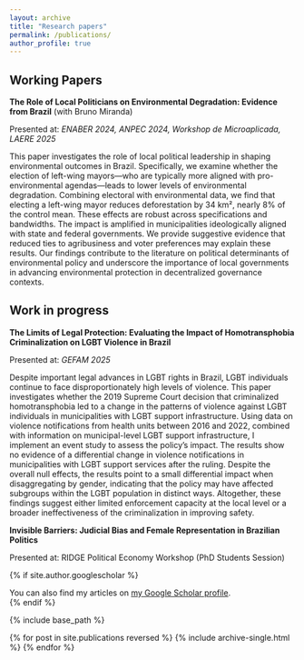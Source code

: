 ```yaml
---
layout: archive
title: "Research papers"
permalink: /publications/
author_profile: true
---
```


## Working Papers

**The Role of Local Politicians on Environmental Degradation: Evidence
from Brazil** (with Bruno Miranda) 

Presented at: _ENABER 2024, ANPEC 2024, Workshop de Microaplicada, LAERE 2025_

This paper investigates the role of local political leadership in shaping environmental outcomes in Brazil. Specifically, we examine whether the election of left-wing mayors—who are typically more aligned with pro-environmental agendas—leads to lower levels of environmental degradation. Combining electoral with environmental data, we find that electing a left-wing mayor reduces deforestation by 34 km², nearly 8\% of the control mean. These effects are robust across specifications and bandwidths. The impact is amplified in municipalities ideologically aligned with state and federal governments. We provide suggestive evidence that reduced ties to agribusiness and voter preferences may explain these results. Our findings contribute to the literature on political determinants of environmental policy and underscore the importance of local governments in advancing environmental protection in decentralized governance contexts.

## Work in progress

**The Limits of Legal Protection: Evaluating the Impact of Homotransphobia Criminalization on LGBT Violence in Brazil**

Presented at: _GEFAM 2025_

Despite important legal advances in LGBT rights in Brazil, LGBT individuals continue to face disproportionately high levels of violence. This paper investigates whether the 2019 Supreme Court decision that criminalized homotransphobia led to a change in the patterns of violence against LGBT individuals in municipalities with LGBT support infrastructure. Using data on violence notifications from health units between 2016 and 2022, combined with information on municipal-level LGBT support infrastructure, I implement an event study to assess the policy’s impact. The results show no evidence of a differential change in violence notifications in municipalities with LGBT support services after the ruling. Despite the overall null effects, the results point to a small differential impact when disaggregating by gender, indicating that the policy may have affected subgroups within the LGBT population in distinct ways. Altogether, these findings suggest either limited enforcement capacity at the local level or a broader ineffectiveness of the criminalization in improving safety. 

**Invisible Barriers: Judicial Bias and Female Representation in Brazilian Politics**

Presented at: RIDGE Political Economy Workshop (PhD Students Session)


{% if site.author.googlescholar %}
  <div class="wordwrap">You can also find my articles on <a href="{{site.author.googlescholar}}">my Google Scholar profile</a>.</div>
{% endif %}

{% include base_path %}

{% for post in site.publications reversed %}
  {% include archive-single.html %}
{% endfor %}
